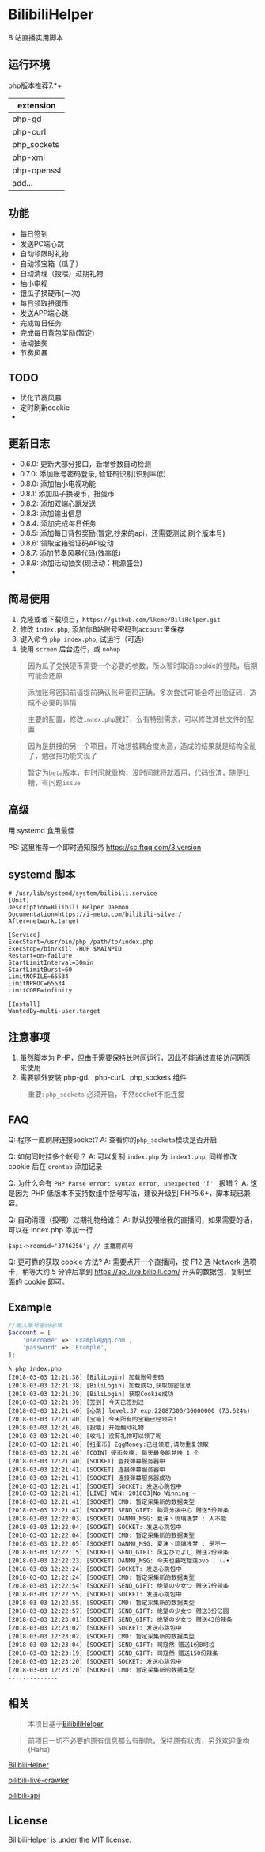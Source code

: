 # BilibiliHelper
B 站直播实用脚本

## 运行环境
 php版本推荐7.*+

|extension  |
| --------- |
|php-gd     |
|php-curl   |
|php_sockets|
|php-xml    |
|php-openssl|
|add...     |


## 功能
 - 每日签到
 - 发送PC端心跳
 - 自动领限时礼物
 - 自动领宝箱（瓜子）
 - 自动清理（投喂）过期礼物
 - 抽小电视
 - 银瓜子换硬币(一次)
 - 每日领取扭蛋币
 - 发送APP端心跳
 - 完成每日任务
 - 完成每日背包奖励(暂定)
 - 活动抽奖
 - 节奏风暴
 


## TODO
 - 优化节奏风暴
 - 定时刷新cookie
 -

## 更新日志
 - 0.6.0: 更新大部分接口，新增参数自动检测
 - 0.7.0: 添加账号密码登录, 验证码识别(识别率低)
 - 0.8.0: 添加抽小电视功能
 - 0.8.1: 添加瓜子换硬币，扭蛋币
 - 0.8.2: 添加双端心跳发送
 - 0.8.3: 添加输出信息
 - 0.8.4: 添加完成每日任务
 - 0.8.5: 添加每日背包奖励(暂定,抄来的api，还需要测试,刷个版本号)
 - 0.8.6: 领取宝箱验证码API变动
 - 0.8.7: 添加节奏风暴代码(效率低)
 - 0.8.9: 添加活动抽奖(现活动：桃源盛会)
 -

## 简易使用
 1. 克隆或者下载项目，`https://github.com/lkeme/BiliHelper.git`
 2. 修改 `index.php`, 添加你B站账号密码到`account`里保存
 3. 键入命令 `php index.php`, 试运行（可选）
 4. 使用 `screen` 后台运行，或 `nohup`
 
 > 因为瓜子兑换硬币需要一个必要的参数，所以暂时取消cookie的登陆，后期可能会还原

 > 添加账号密码前请提前确认账号密码正确，多次尝试可能会呼出验证码，造成不必要的事情

 > 主要的配置，修改`index.php`就好，么有特别需求，可以修改其他文件的配置

 > 因为是拼接的另一个项目，开始想被耦合度太高，造成的结果就是结构全乱了，勉强把功能实现了

 > 暂定为`beta`版本，有时间就重构，没时间就将就着用，代码很渣，随便吐槽，有问题`issue`

## 高级
用 systemd 食用最佳  

PS: 这里推荐一个即时通知服务 https://sc.ftqq.com/3.version

## systemd 脚本
```
# /usr/lib/systemd/system/bilibili.service
[Unit]
Description=Bilibili Helper Daemon
Documentation=https://i-meto.com/bilibili-silver/
After=network.target

[Service]
ExecStart=/usr/bin/php /path/to/index.php
ExecStop=/bin/kill -HUP $MAINPID
Restart=on-failure
StartLimitInterval=30min
StartLimitBurst=60
LimitNOFILE=65534
LimitNPROC=65534
LimitCORE=infinity

[Install]
WantedBy=multi-user.target
```

## 注意事项
 1. 虽然脚本为 PHP，但由于需要保持长时间运行，因此不能通过直接访问网页来使用
 2. 需要额外安装 php-gd、php-curl、php_sockets 组件
 > 重要: `php_sockets` 必须开启，不然socket不能连接

## FAQ
Q: 程序一直刷屏连接socket?
A: 查看你的`php_sockets`模块是否开启

Q: 如何同时挂多个帐号？
A: 可以复制 `index.php` 为 `index1.php`, 同样修改 cookie 后在 `crontab` 添加记录

Q: 为什么会有 `PHP Parse error: syntax error, unexpected '[' ` 报错？
A: 这是因为 PHP 低版本不支持数组中括号写法，建议升级到 PHP5.6+，脚本现已兼容。

Q: 自动清理（投喂）过期礼物给谁？
A: 默认投喂给我的直播间，如果需要的话，可以在 index.php 添加一行
```
$api->roomid='3746256'; // 主播房间号
```

Q: 更可靠的获取 cookie 方法?
A: 需要点开一个直播间，按 F12 选 Network 选项卡，稍等大约 5 分钟后拿到 https://api.live.bilibili.com/ 开头的数据包，复制里面的 cookie 即可。


## Example
```php
//输入账号密码必填
$account = [
    'username' => 'Example@qq.com',
    'password' => 'Example',
];
```

```log
λ php index.php
[2018-03-03 12:21:38] [BiliLogin] 加载账号密码
[2018-03-03 12:21:38] [BiliLogin] 加载成功,获取加密信息
[2018-03-03 12:21:39] [BiliLogin] 获取Cookie成功
[2018-03-03 12:21:39] [签到] 今天已签到过
[2018-03-03 12:21:40] [心跳] level:37 exp:22087300/30000000 (73.624%)
[2018-03-03 12:21:40] [宝箱] 今天所有的宝箱已经领完!
[2018-03-03 12:21:40] [投喂] 开始翻动礼物
[2018-03-03 12:21:40] [收礼] 没有礼物可以领了呢
[2018-03-03 12:21:40] [扭蛋币] EggMoney:已经领取,请勿重复领取
[2018-03-03 12:21:40] [COIN] 硬币兑换: 每天最多能兑换 1 个
[2018-03-03 12:21:40] [SOCKET] 查找弹幕服务器中
[2018-03-03 12:21:41] [SOCKET] 连接弹幕服务器中
[2018-03-03 12:21:41] [SOCKET] 连接弹幕服务器成功
[2018-03-03 12:21:41] [SOCKET] SOCKET: 发送心跳包中
[2018-03-03 12:21:41] [LIVE] WIN: 201803|No Winning ~
[2018-03-03 12:21:41] [SOCKET] CMD: 暂定采集新的数据类型
[2018-03-03 12:21:47] [SOCKET] SEND_GIFT: 脑洞分拨中心 赠送5份辣条
[2018-03-03 12:22:03] [SOCKET] DANMU_MSG: 夏沫丶琉璃浅梦 : 人不能
[2018-03-03 12:22:04] [SOCKET] SOCKET: 发送心跳包中
[2018-03-03 12:22:04] [SOCKET] CMD: 暂定采集新的数据类型
[2018-03-03 12:22:05] [SOCKET] DANMU_MSG: 夏沫丶琉璃浅梦 : 是不一
[2018-03-03 12:22:15] [SOCKET] SEND_GIFT: 风尘ひでよし 赠送2份辣条
[2018-03-03 12:22:23] [SOCKET] DANMU_MSG: 今天也要吃榴莲ovo : (๑•̀
[2018-03-03 12:22:24] [SOCKET] SOCKET: 发送心跳包中
[2018-03-03 12:22:24] [SOCKET] CMD: 暂定采集新的数据类型
[2018-03-03 12:22:54] [SOCKET] SEND_GIFT: 绝望の少女つ 赠送7份辣条
[2018-03-03 12:22:55] [SOCKET] SOCKET: 发送心跳包中
[2018-03-03 12:22:55] [SOCKET] CMD: 暂定采集新的数据类型
[2018-03-03 12:22:57] [SOCKET] SEND_GIFT: 绝望の少女つ 赠送3份亿圆
[2018-03-03 12:23:01] [SOCKET] SEND_GIFT: 绝望の少女つ 赠送43份辣条
[2018-03-03 12:23:02] [SOCKET] SOCKET: 发送心跳包中
[2018-03-03 12:23:02] [SOCKET] CMD: 暂定采集新的数据类型
[2018-03-03 12:23:04] [SOCKET] SEND_GIFT: 司寇然 赠送1份B坷垃
[2018-03-03 12:23:19] [SOCKET] SEND_GIFT: 司寇然 赠送150份辣条
[2018-03-03 12:23:20] [SOCKET] SOCKET: 发送心跳包中
[2018-03-03 12:23:20] [SOCKET] CMD: 暂定采集新的数据类型
..............
```

## 相关
 >本项目基于[BilibiliHelper](https://github.com/metowolf/BilibiliHelper)
 
 >前项目一切不必要的原有信息都么有删除，保持原有状态，另外欢迎重构(Haha)

[BilibiliHelper](https://github.com/metowolf/BilibiliHelper)

[bilibili-live-crawler](https://github.com/wuYinBest/bilibili-live-crawler)

[bilibili-api](https://github.com/czp3009/bilibili-api)


## License
BilibiliHelper is under the MIT license.
